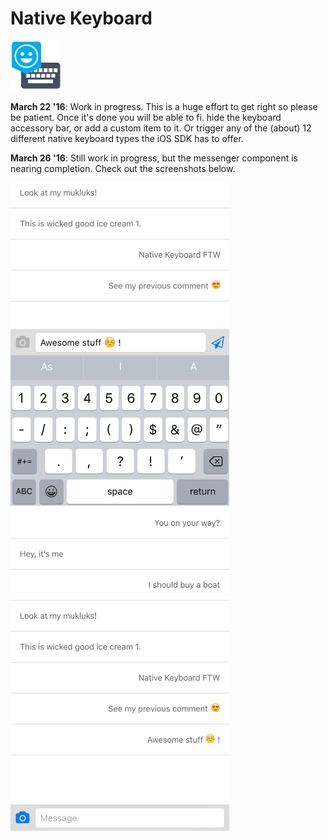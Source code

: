 Native Keyboard
===============

<img src="nativekeyboard.png" width="80px"/>

__March 22 '16__: Work in progress. This is a huge effort to get right so please be patient. Once it's done you will be able to fi. hide the keyboard accessory bar, or add a custom item to it. Or trigger any of the (about) 12 different native keyboard types the iOS SDK has to offer.

__March 26 '16__: Still work in progress, but the messenger component is nearing completion. Check out the screenshots below. 

<img src="screenshots/messenger-1.png" width="350px"/>&nbsp;&nbsp;&nbsp;
<img src="screenshots/messenger-2.png" width="350px"/>